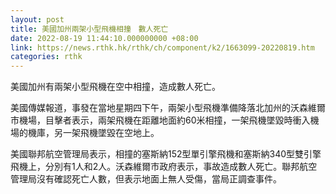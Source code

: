 ```yaml
---
layout: post
title: 美國加州兩架小型飛機相撞　數人死亡
date: 2022-08-19 11:44:10.000000000 +08:00
link: https://news.rthk.hk/rthk/ch/component/k2/1663099-20220819.htm
categories: rthk
---
```


美國加州有兩架小型飛機在空中相撞，造成數人死亡。

美國傳媒報道，事發在當地星期四下午，兩架小型飛機準備降落北加州的沃森維爾市機場，目擊者表示，兩架飛機在距離地面約60米相撞，一架飛機墜毀時衝入機場的機庫，另一架飛機墜毀在空地上。

美國聯邦航空管理局表示，相撞的塞斯納152型單引擎飛機和塞斯納340型雙引擎飛機上，分別有1人和2人。沃森維爾市政府表示，事故造成數人死亡。聯邦航空管理局沒有確認死亡人數，但表示地面上無人受傷，當局正調查事件。
